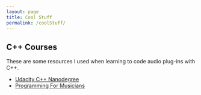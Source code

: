 ```yaml
---
layout: page
title: Cool Stuff
permalink: /coolStuff/
---
```


## C++ Courses

These are some resources I used when learning to code audio plug-ins with C++.

- [Udacity C++ Nanodegree](https://www.udacity.com/course/c-plus-plus-nanodegree--nd213)
- [Programming For Musicians](https://www.programmingformusicians.com/)
